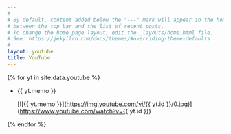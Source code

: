 ```yaml
---
#
# By default, content added below the "---" mark will appear in the home page
# between the top bar and the list of recent posts.
# To change the home page layout, edit the _layouts/home.html file.
# See: https://jekyllrb.com/docs/themes/#overriding-theme-defaults
#
layout: youtube
title: YouTube
---
```


{% for yt in site.data.youtube %}

- {{ yt.memo }}

  [![{{ yt.memo }}](https://img.youtube.com/vi/{{ yt.id }}/0.jpg)](https://www.youtube.com/watch?v={{ yt.id }})

{% endfor %}
